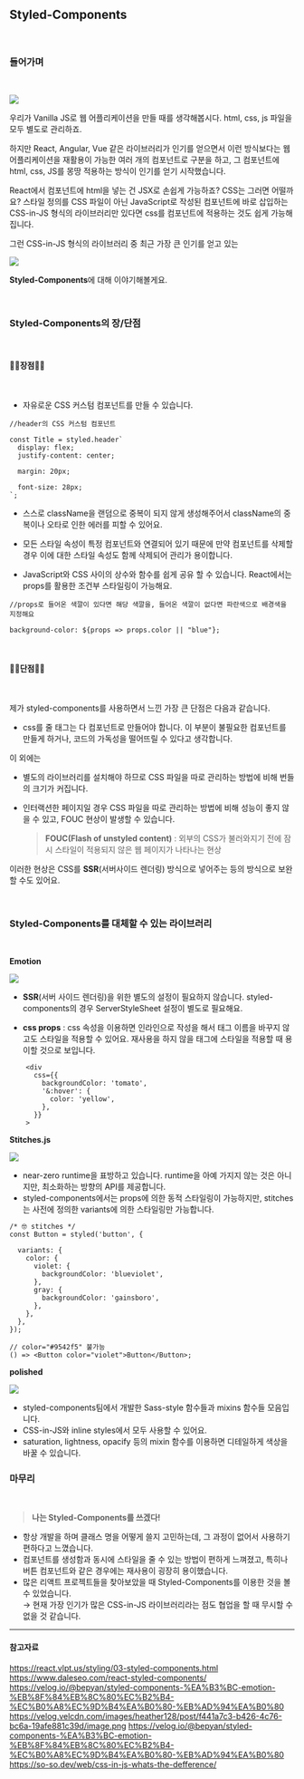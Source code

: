 ## Styled-Components

<br>

### **들어가며**

<br>

![](https://velog.velcdn.com/images/heather128/post/f441a7c3-b426-4c76-bc6a-19afe881c39d/image.png)

우리가 Vanilla JS로 웹 어플리케이션을 만들 때를 생각해봅시다.
html, css, js 파일을 모두 별도로 관리하죠.

하지만 React, Angular, Vue 같은 라이브러리가 인기를 얻으면서 이런 방식보다는 웹 어플리케이션을 재활용이 가능한 여러 개의 컴포넌트로 구분을 하고, 그 컴포넌트에 html, css, JS를 몽땅 적용하는 방식이 인기를 얻기 시작했습니다.

React에서 컴포넌트에 html을 넣는 건 JSX로 손쉽게 가능하죠?
CSS는 그러면 어떨까요?
스타일 정의를 CSS 파일이 아닌 JavaScript로 작성된 컴포넌트에 바로 삽입하는 CSS-in-JS 형식의 라이브러리만 있다면 css를 컴포넌트에 적용하는 것도 쉽게 가능해집니다.

그런 CSS-in-JS 형식의 라이브러리 중 최근 가장 큰 인기를 얻고 있는

<img src="./img/styledComponentsLogo.png">

**Styled-Components**에 대해 이야기해볼게요.

<br>

### **Styled-Components의 장/단점**

<br>

#### **👍🏻장점👍🏻**

<br>

- 자유로운 CSS 커스텀 컴포넌트를 만들 수 있습니다.

```
//header의 CSS 커스텀 컴포넌트

const Title = styled.header`
  display: flex;
  justify-content: center;

  margin: 20px;

  font-size: 28px;
`;
```

- 스스로 className을 랜덤으로 중복이 되지 않게 생성해주어서 className의 중복이나 오타로 인한 에러를 피할 수 있어요.

- 모든 스타일 속성이 특정 컴포넌트와 연결되어 있기 때문에 만약 컴포넌트를 삭제할 경우 이에 대한 스타일 속성도 함께 삭제되어 관리가 용이합니다.

- JavaScript와 CSS 사이의 상수와 함수를 쉽게 공유 할 수 있습니다. React에서는 props를 활용한 조건부 스타일링이 가능해요.

```
//props로 들어온 색깔이 있다면 해당 색깔을, 들어온 색깔이 없다면 파란색으로 배경색을 지정해요

background-color: ${props => props.color || "blue"};
```

<br>

#### **👎🏻단점👎🏻**

<br>

제가 styled-components를 사용하면서 느낀 가장 큰 단점은 다음과 같습니다.

- css를 줄 태그는 다 컴포넌트로 만들어야 합니다. 이 부분이 불필요한 컴포넌트를 만들게 하거나, 코드의 가독성을 떨어뜨릴 수 있다고 생각합니다.

이 외에는

- 별도의 라이브러리를 설치해야 하므로 CSS 파일을 따로 관리하는 방법에 비해 번들의 크기가 커집니다.

- 인터랙션한 페이지일 경우 CSS 파일을 따로 관리하는 방법에 비해 성능이 좋지 않을 수 있고, FOUC 현상이 발생할 수 있습니다.
  > **FOUC(Flash of unstyled content)** : 외부의 CSS가 불러와지기 전에 잠시 스타일이 적용되지 않은 웹 페이지가 나타나는 현상

이러한 현상은 CSS를 **SSR**(서버사이드 렌더링) 방식으로 넣어주는 등의 방식으로 보완할 수도 있어요.

<br>

### Styled-Components를 대체할 수 있는 라이브러리

<br>

**Emotion**

<img src ="./img/emotion.png"> <br>

- **SSR**(서버 사이드 렌더링)을 위한 별도의 설정이 필요하지 않습니다.
  styled-components의 경우 ServerStyleSheet 설정이 별도로 필요해요.

- **css props** : css 속성을 이용하면 인라인으로 작성을 해서 태그 이름을 바꾸지 않고도 스타일을 적용할 수 있어요.
  재사용을 하지 않을 태그에 스타일을 적용할 때 용이할 것으로 보입니다.

```
	<div
      css={{
        backgroundColor: 'tomato',
        '&:hover': {
          color: 'yellow',
        },
      }}
    >
```

**Stitches.js**

<img src ="./img/stitches.jpeg"> <br>

- near-zero runtime을 표방하고 있습니다. runtime을 아예 가지지 않는 것은 아니지만, 최소화하는 방향의 API를 제공합니다.
- styled-components에서는 props에 의한 동적 스타일링이 가능하지만, stitches는 사전에 정의한 variants에 의한 스타일링만 가능합니다.

```
/* 🤓 stitches */
const Button = styled('button', {

  variants: {
    color: {
      violet: {
        backgroundColor: 'blueviolet',
      },
      gray: {
        backgroundColor: 'gainsboro',
      },
    },
  },
});

// color="#9542f5" 불가능
() => <Button color="violet">Button</Button>;

```

**polished**

<img src ="./img/polished.svg"> <br>

- styled-components팀에서 개발한 Sass-style 함수들과 mixins 함수들 모음입니다.
- CSS-in-JS와 inline styles에서 모두 사용할 수 있어요.
- saturation, lightness, opacify 등의 mixin 함수를 이용하면 디테일하게 색상을 바꿀 수 있습니다.
  <br>

### **마무리**

<br>

> **나는 Styled-Components를 쓰겠다!**

- 항상 개발을 하며 클래스 명을 어떻게 쓸지 고민하는데, 그 과정이 없어서 사용하기 편하다고 느꼈습니다.
- 컴포넌트를 생성함과 동시에 스타일을 줄 수 있는 방법이 편하게 느껴졌고, 특히나 버튼 컴포넌트와 같은 경우에는 재사용이 굉장히 용이했습니다.
- 많은 리액트 프로젝트들을 찾아보았을 때 Styled-Components를 이용한 것을 볼 수 있었습니다. <br>
  $\rightarrow$ 현재 가장 인기가 많은 CSS-in-JS 라이브러리라는 점도 협업을 할 때 무시할 수 없을 것 같습니다.

---

#### 참고자료

https://react.vlpt.us/styling/03-styled-components.html
https://www.daleseo.com/react-styled-components/
https://velog.io/@bepyan/styled-components-%EA%B3%BC-emotion-%EB%8F%84%EB%8C%80%EC%B2%B4-%EC%B0%A8%EC%9D%B4%EA%B0%80-%EB%AD%94%EA%B0%80
https://velog.velcdn.com/images/heather128/post/f441a7c3-b426-4c76-bc6a-19afe881c39d/image.png
https://velog.io/@bepyan/styled-components-%EA%B3%BC-emotion-%EB%8F%84%EB%8C%80%EC%B2%B4-%EC%B0%A8%EC%9D%B4%EA%B0%80-%EB%AD%94%EA%B0%80
https://so-so.dev/web/css-in-js-whats-the-defference/
